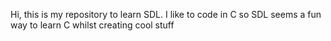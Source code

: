 Hi, this is my repository to learn SDL. I like to code in C so SDL seems a fun way to learn C whilst creating cool stuff
